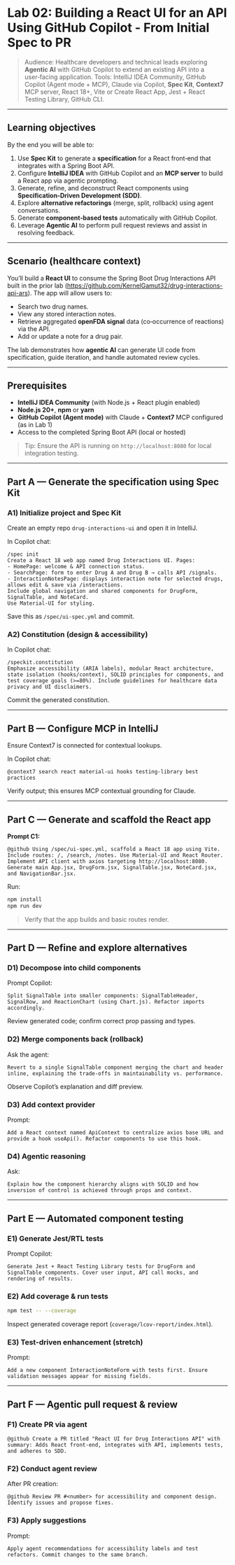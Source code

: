 # Lab 02: Building a React UI for an API Using GitHub Copilot - From Initial Spec to PR

> Audience: Healthcare developers and technical leads exploring **Agentic AI** with GitHub Copilot to extend an existing API into a user‑facing application. Tools: IntelliJ IDEA Community, GitHub Copilot (Agent mode + MCP), Claude via Copilot, **Spec Kit**, **Context7** MCP server, React 18+, Vite or Create React App, Jest + React Testing Library, GitHub CLI.

---

## Learning objectives

By the end you will be able to:

1. Use **Spec Kit** to generate a **specification** for a React front‑end that integrates with a Spring Boot API.
2. Configure **IntelliJ IDEA** with GitHub Copilot and an **MCP server** to build a React app via agentic prompting.
3. Generate, refine, and deconstruct React components using **Specification‑Driven Development (SDD)**.
4. Explore **alternative refactorings** (merge, split, rollback) using agent conversations.
5. Generate **component‑based tests** automatically with GitHub Copilot.
6. Leverage **Agentic AI** to perform pull request reviews and assist in resolving feedback.

---

## Scenario (healthcare context)

You’ll build a **React UI** to consume the Spring Boot Drug Interactions API built in the prior lab (<https://github.com/KernelGamut32/drug-interactions-api-ars>). The app will allow users to:

- Search two drug names.
- View any stored interaction notes.
- Retrieve aggregated **openFDA signal** data (co‑occurrence of reactions) via the API.
- Add or update a note for a drug pair.

The lab demonstrates how **agentic AI** can generate UI code from specification, guide iteration, and handle automated review cycles.

---

## Prerequisites

- **IntelliJ IDEA Community** (with Node.js + React plugin enabled)
- **Node.js 20+**, **npm** or **yarn**
- **GitHub Copilot (Agent mode)** with Claude + **Context7** MCP configured (as in Lab 1)
- Access to the completed Spring Boot API (local or hosted)

> Tip: Ensure the API is running on `http://localhost:8080` for local integration testing.

---

## Part A — Generate the specification using Spec Kit

### A1) Initialize project and Spec Kit

Create an empty repo `drug-interactions-ui` and open it in IntelliJ.

In Copilot chat:

```text
/spec init
Create a React 18 web app named Drug Interactions UI. Pages:
- HomePage: welcome & API connection status.
- SearchPage: form to enter Drug A and Drug B → calls API /signals.
- InteractionNotesPage: displays interaction note for selected drugs, allows edit & save via /interactions.
Include global navigation and shared components for DrugForm, SignalTable, and NoteCard.
Use Material‑UI for styling.
```

Save this as `/spec/ui-spec.yml` and commit.

### A2) Constitution (design & accessibility)

In Copilot chat:

```text
/speckit.constitution
Emphasize accessibility (ARIA labels), modular React architecture, state isolation (hooks/context), SOLID principles for components, and test coverage goals (>=80%). Include guidelines for healthcare data privacy and UI disclaimers.
```

Commit the generated constitution.

---

## Part B — Configure MCP in IntelliJ

Ensure Context7 is connected for contextual lookups.

In Copilot chat:

```text
@context7 search react material-ui hooks testing-library best practices
```

Verify output; this ensures MCP contextual grounding for Claude.

---

## Part C — Generate and scaffold the React app

**Prompt C1:**

```text
@github Using /spec/ui-spec.yml, scaffold a React 18 app using Vite. Include routes: /, /search, /notes. Use Material‑UI and React Router. Implement API client with axios targeting http://localhost:8080.
Generate main App.jsx, DrugForm.jsx, SignalTable.jsx, NoteCard.jsx, and NavigationBar.jsx.
```

Run:

```bash
npm install
npm run dev
```

> Verify that the app builds and basic routes render.

---

## Part D — Refine and explore alternatives

### D1) Decompose into child components

Prompt Copilot:

```text
Split SignalTable into smaller components: SignalTableHeader, SignalRow, and ReactionChart (using Chart.js). Refactor imports accordingly.
```

Review generated code; confirm correct prop passing and types.

### D2) Merge components back (rollback)

Ask the agent:

```text
Revert to a single SignalTable component merging the chart and header inline, explaining the trade‑offs in maintainability vs. performance.
```

Observe Copilot’s explanation and diff preview.

### D3) Add context provider

Prompt:

```text
Add a React context named ApiContext to centralize axios base URL and provide a hook useApi(). Refactor components to use this hook.
```

### D4) Agentic reasoning

Ask:

```text
Explain how the component hierarchy aligns with SOLID and how inversion of control is achieved through props and context.
```

---

## Part E — Automated component testing

### E1) Generate Jest/RTL tests

Prompt Copilot:

```text
Generate Jest + React Testing Library tests for DrugForm and SignalTable components. Cover user input, API call mocks, and rendering of results.
```

### E2) Add coverage & run tests

```bash
npm test -- --coverage
```

Inspect generated coverage report (`coverage/lcov-report/index.html`).

### E3) Test-driven enhancement (stretch)

Prompt:

```text
Add a new component InteractionNoteForm with tests first. Ensure validation messages appear for missing fields.
```

---

## Part F — Agentic pull request & review

### F1) Create PR via agent

```text
@github Create a PR titled "React UI for Drug Interactions API" with summary: Adds React front‑end, integrates with API, implements tests, and adheres to SDD.
```

### F2) Conduct agent review

After PR creation:

```text
@github Review PR #<number> for accessibility and component design. Identify issues and propose fixes.
```

### F3) Apply suggestions

Prompt:

```text
Apply agent recommendations for accessibility labels and test refactors. Commit changes to the same branch.
```
